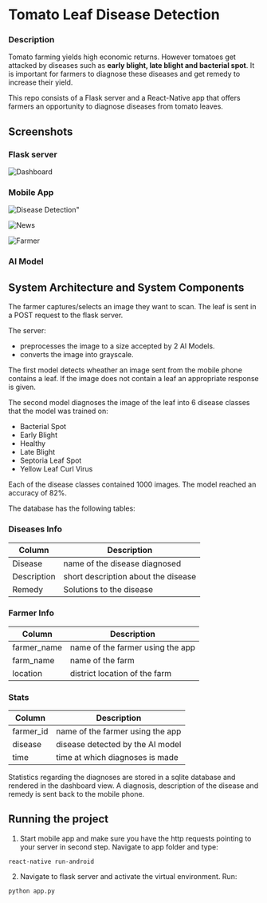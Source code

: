 # Tomato Leaf Disease Detection

### Description

Tomato farming yields high economic returns. However tomatoes get attacked by diseases such as **early blight, late blight and bacterial spot**. It is important for farmers to diagnose these diseases and get remedy to increase their yield. 

This repo consists of a Flask server and a React-Native app that offers farmers an opportunity to diagnose diseases from tomato leaves.

## Screenshots

### Flask server
![Dashboard](screenshots/flask_dashboard.png?raw=true "Dashboard")

### Mobile App
![Disease Detection"](screenshots/disease_detection.PNG?raw=true "Disease Detection")

![News](screenshots/news.PNG?raw=true "News")

![Farmer](screenshots/farmer_info.PNG?raw=true "Farmer")

### AI Model

## System Architecture and System Components

The farmer captures/selects an image they want to scan. The leaf is sent in a POST request to the flask server. 

The server:
- preprocesses the image to a size accepted by 2 AI Models.
- converts the image into grayscale.

The first model detects wheather an image sent from the mobile phone contains a leaf. If the image does not contain a leaf an appropriate response is given.

The second model diagnoses the image of the leaf into 6 disease classes that the model was trained on:
- Bacterial Spot
- Early Blight
- Healthy
- Late Blight
- Septoria Leaf Spot
- Yellow Leaf Curl Virus

Each of the disease classes contained 1000 images. The model reached an accuracy of 82%.

The database has the following tables:

### Diseases Info
 Column | Description
------------ | -------------
Disease| name of the disease diagnosed
Description | short description about the disease
Remedy | Solutions to the disease


### Farmer Info
 Column | Description
------------ | -------------
farmer_name| name of the farmer using the app
farm_name | name of the farm
location | district location of the farm


### Stats
 Column | Description
------------ | -------------
farmer_id| name of the farmer using the app
disease | disease detected by the AI model
time | time at which diagnoses is made  


Statistics regarding the diagnoses are stored in a sqlite database and rendered in the dashboard view.  A diagnosis, description of the disease and remedy is sent back to the mobile phone.

## Running the project

1. Start mobile app and make sure you have the http requests pointing to your server in second step. Navigate to app folder and type:

`react-native run-android`

2. Navigate to flask server and activate the virtual environment. Run:


`python app.py`
